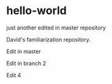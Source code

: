# hello-world
just another edited in master repository

David's familiarization repository.

Edit in master


Edit in branch 2

Edit 4
